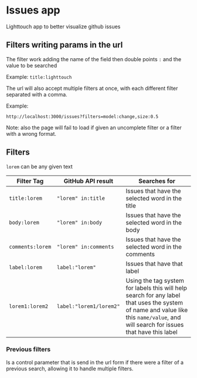 # Issues app

Lighttouch app to better visualize github issues

## Filters writing params in the url

The filter work adding the name of the field then double points `:` and the value to be searched

Example: `title:lighttouch`

The url will also accept multiple filters at once, with each different filter separated with a comma.

Example:

```url
http://localhost:3000/issues?filters=model:change,size:0.5
```

Note: also the page will fail to load if given an uncomplete filter or a filter with a wrong format.

## Filters

`lorem` can be any given text

| Filter Tag | GitHub API result | Searches for  |
|---|---|---|
| `title:lorem` | `"lorem" in:title`  | Issues that have the selected word in the title  |
| `body:lorem` | `"lorem" in:body`  | Issues that have the selected word in the body  |
| `comments:lorem` | `"lorem" in:comments`  | Issues that have the selected word in the comments  |
| `label:lorem`  | `label:"lorem"`  | Issues that have that label  |
| `lorem1:lorem2`  | `label:"lorem1/lorem2"`  | Using the tag system for labels this will help search for any label that uses the system of name and value like this `name/value`, and will search for issues that have this label  |

### Previous filters

Is a control parameter that is send in the url form if there were a filter of a previous search, allowing it to handle multiple filters.
